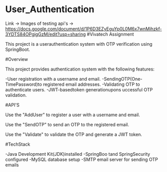 # User_Authentication

Link -> Images of testing api's -> https://docs.google.com/document/d/1P6D3EZyEguYp0L0M6x7wnMihzkf-3YDTS84OPgigGzM/edit?usp=sharing
#Vivatech Assignment

This project is a userauthentication system with OTP verification using SpringBoot.

#Overview

This project provides authentication system with the following features:

-User registration with a username and email.
-SendingOTP(One-TimePassword)to registered email addresses.
-Validating OTP to authenticate users.
-JWT-basedtoken generationupons uccessful OTP validation.

#API'S

Use the "AddUser" to register a user with a username and email.

Use the "SendOTP" to send an OTP to the registered email.

Use the "Validate" to validate the OTP and generate a JWT token.

#TechStack

-Java Development Kit(JDK)installed
-SpringBoo tand SpringSecurity configured
-MySQL database setup
-SMTP email server for sending OTP emails


